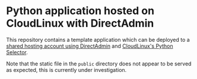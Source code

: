 # Python application hosted on CloudLinux with DirectAdmin
This repository contains a template application which can be deployed to a [shared hosting account using 
DirectAdmin](https://namecrane.com/store/da-shared-hosting) and 
[CloudLinux's Python 
Selector](https://cloudlinux.com/getting-started-with-cloudlinux-os/42-profitability-and-php-features/935-ruby-and-python-selectors).

Note that the static file in the `public` directory does not appear to be served as expected, this is currently under 
investigation.
